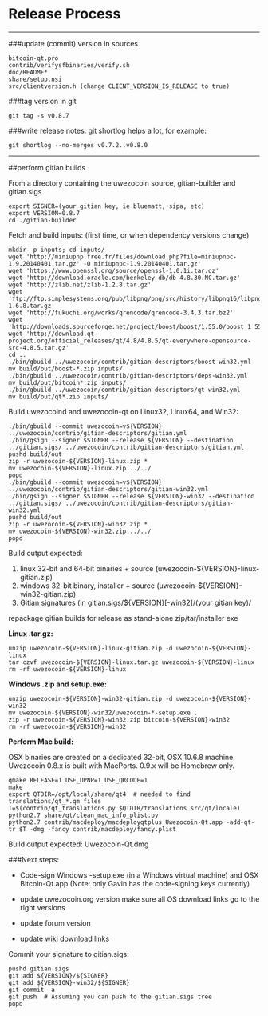 Release Process
====================

* * *

###update (commit) version in sources


	bitcoin-qt.pro
	contrib/verifysfbinaries/verify.sh
	doc/README*
	share/setup.nsi
	src/clientversion.h (change CLIENT_VERSION_IS_RELEASE to true)

###tag version in git

	git tag -s v0.8.7

###write release notes. git shortlog helps a lot, for example:

	git shortlog --no-merges v0.7.2..v0.8.0

* * *

##perform gitian builds

 From a directory containing the uwezocoin source, gitian-builder and gitian.sigs
  
	export SIGNER=(your gitian key, ie bluematt, sipa, etc)
	export VERSION=0.8.7
	cd ./gitian-builder

 Fetch and build inputs: (first time, or when dependency versions change)

	mkdir -p inputs; cd inputs/
	wget 'http://miniupnp.free.fr/files/download.php?file=miniupnpc-1.9.20140401.tar.gz' -O miniupnpc-1.9.20140401.tar.gz'
	wget 'https://www.openssl.org/source/openssl-1.0.1i.tar.gz'
	wget 'http://download.oracle.com/berkeley-db/db-4.8.30.NC.tar.gz'
	wget 'http://zlib.net/zlib-1.2.8.tar.gz'
	wget 'ftp://ftp.simplesystems.org/pub/libpng/png/src/history/libpng16/libpng-1.6.8.tar.gz'
	wget 'http://fukuchi.org/works/qrencode/qrencode-3.4.3.tar.bz2'
	wget 'http://downloads.sourceforge.net/project/boost/boost/1.55.0/boost_1_55_0.tar.bz2'
	wget 'http://download.qt-project.org/official_releases/qt/4.8/4.8.5/qt-everywhere-opensource-src-4.8.5.tar.gz'
	cd ..
	./bin/gbuild ../uwezocoin/contrib/gitian-descriptors/boost-win32.yml
	mv build/out/boost-*.zip inputs/
	./bin/gbuild ../uwezocoin/contrib/gitian-descriptors/deps-win32.yml
	mv build/out/bitcoin*.zip inputs/
	./bin/gbuild ../uwezocoin/contrib/gitian-descriptors/qt-win32.yml
	mv build/out/qt*.zip inputs/

 Build uwezocoind and uwezocoin-qt on Linux32, Linux64, and Win32:
  
	./bin/gbuild --commit uwezocoin=v${VERSION} ../uwezocoin/contrib/gitian-descriptors/gitian.yml
	./bin/gsign --signer $SIGNER --release ${VERSION} --destination ../gitian.sigs/ ../uwezocoin/contrib/gitian-descriptors/gitian.yml
	pushd build/out
	zip -r uwezocoin-${VERSION}-linux.zip *
	mv uwezocoin-${VERSION}-linux.zip ../../
	popd
	./bin/gbuild --commit uwezocoin=v${VERSION} ../uwezocoin/contrib/gitian-descriptors/gitian-win32.yml
	./bin/gsign --signer $SIGNER --release ${VERSION}-win32 --destination ../gitian.sigs/ ../uwezocoin/contrib/gitian-descriptors/gitian-win32.yml
	pushd build/out
	zip -r uwezocoin-${VERSION}-win32.zip *
	mv uwezocoin-${VERSION}-win32.zip ../../
	popd

  Build output expected:

  1. linux 32-bit and 64-bit binaries + source (uwezocoin-${VERSION}-linux-gitian.zip)
  2. windows 32-bit binary, installer + source (uwezocoin-${VERSION}-win32-gitian.zip)
  3. Gitian signatures (in gitian.sigs/${VERSION}[-win32]/(your gitian key)/

repackage gitian builds for release as stand-alone zip/tar/installer exe

**Linux .tar.gz:**

	unzip uwezocoin-${VERSION}-linux-gitian.zip -d uwezocoin-${VERSION}-linux
	tar czvf uwezocoin-${VERSION}-linux.tar.gz uwezocoin-${VERSION}-linux
	rm -rf uwezocoin-${VERSION}-linux

**Windows .zip and setup.exe:**

	unzip uwezocoin-${VERSION}-win32-gitian.zip -d uwezocoin-${VERSION}-win32
	mv uwezocoin-${VERSION}-win32/uwezocoin-*-setup.exe .
	zip -r uwezocoin-${VERSION}-win32.zip bitcoin-${VERSION}-win32
	rm -rf uwezocoin-${VERSION}-win32

**Perform Mac build:**

  OSX binaries are created on a dedicated 32-bit, OSX 10.6.8 machine.
  Uwezocoin 0.8.x is built with MacPorts.  0.9.x will be Homebrew only.

	qmake RELEASE=1 USE_UPNP=1 USE_QRCODE=1
	make
	export QTDIR=/opt/local/share/qt4  # needed to find translations/qt_*.qm files
	T=$(contrib/qt_translations.py $QTDIR/translations src/qt/locale)
	python2.7 share/qt/clean_mac_info_plist.py
	python2.7 contrib/macdeploy/macdeployqtplus Uwezocoin-Qt.app -add-qt-tr $T -dmg -fancy contrib/macdeploy/fancy.plist

 Build output expected: Uwezocoin-Qt.dmg

###Next steps:

* Code-sign Windows -setup.exe (in a Windows virtual machine) and
  OSX Bitcoin-Qt.app (Note: only Gavin has the code-signing keys currently)

* update uwezocoin.org version
  make sure all OS download links go to the right versions

* update forum version

* update wiki download links

Commit your signature to gitian.sigs:

	pushd gitian.sigs
	git add ${VERSION}/${SIGNER}
	git add ${VERSION}-win32/${SIGNER}
	git commit -a
	git push  # Assuming you can push to the gitian.sigs tree
	popd

